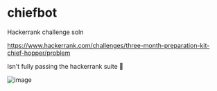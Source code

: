 # chiefbot
Hackerrank challenge soln

https://www.hackerrank.com/challenges/three-month-preparation-kit-chief-hopper/problem

Isn't fully passing the hackerrank suite 😬

![image](https://user-images.githubusercontent.com/74888616/128660493-dea94f63-0547-48d2-87b2-edb1884da4d6.png)

